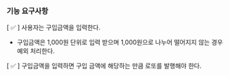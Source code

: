 ### 기능 요구사항

[ ✅ ] 사용자는 구입금액을 입력한다. 
- 구입금액은 1,000원 단위로 입력 받으며 1,000원으로 나누어 떨어지지 않는 경우 예외 처리한다.

[ ✅ ] 구입금액을 입력하면 구입 금액에 해당하는 만큼 로또를 발행해야 한다.